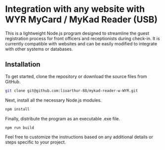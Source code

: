 # Integration with any website with WYR MyCard / MyKad Reader (USB)

This is a lightweight Node.js program designed to streamline the guest registration process for front officers and receptionists during check-in. It is currently compatible with websites and can be easily modified to integrate with other systems or databases.

## Installation

To get started, clone the repository or download the source files from GitHub.

```bash
git clone git@github.com:liuarthur-88/mykad-reader-w-WYR.git
```
Next, install all the necessary Node.js modules.

```bash
npm install
```
Finally, distribute the program as an executable .exe file.

```bash
npm run build
```

Feel free to customize the instructions based on any additional details or steps specific to your project.
